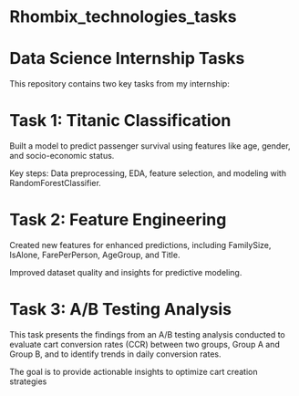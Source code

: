 # Rhombix_technologies_tasks

# Data Science Internship Tasks

This repository contains two key tasks from my internship:

# Task 1: Titanic Classification

Built a model to predict passenger survival using features like age, gender, and socio-economic status.

Key steps: Data preprocessing, EDA, feature selection, and modeling with RandomForestClassifier.


# Task 2: Feature Engineering


Created new features for enhanced predictions, including FamilySize, IsAlone, FarePerPerson, AgeGroup, and Title.

Improved dataset quality and insights for predictive modeling.


# Task 3: A/B Testing Analysis


This task presents the findings from an A/B testing analysis conducted to evaluate cart conversion rates (CCR) between two groups, Group A and Group B, and to identify trends in daily conversion rates. 

The goal is to provide actionable insights to optimize cart creation strategies


